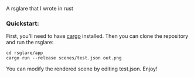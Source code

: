 A rsglare that I wrote in rust

### Quickstart:

First, you'll need to have [cargo](https://rustup.rs/) installed. Then you can
clone the repository and run the rsglare:

    cd rsglare/app
    cargo run --release scenes/test.json out.png

You can modify the rendered scene by editing test.json. Enjoy!
